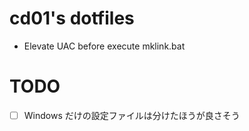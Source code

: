 ﻿# cd01's dotfiles

* Elevate UAC before execute mklink.bat

# TODO

* [ ] Windows だけの設定ファイルは分けたほうが良さそう


